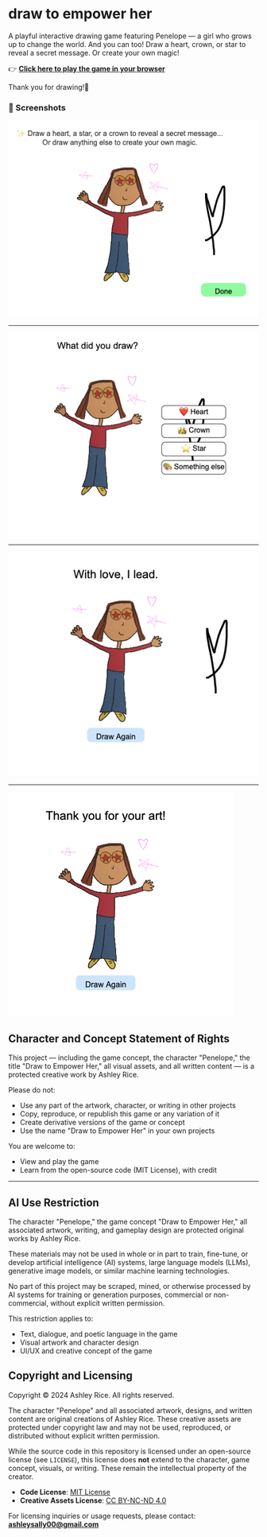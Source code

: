 # draw to empower her



A playful interactive drawing game featuring Penelope — a girl who grows up to change the world. And you can too!
Draw a heart, crown, or star to reveal a secret message. Or create your own magic!

👉 [**Click here to play the game in your browser**](https://ashleysally00.github.io/draw-to-empower-her)

Thank you for drawing!🎨

### 💖 Screenshots

![Penelope 1](https://raw.githubusercontent.com/ashleysally00/draw-to-empower-her/main/pen1.png)



----------
![Penelope 4.5](https://raw.githubusercontent.com/ashleysally00/draw-to-empower-her/main/pen4.5.png)


----------------

![Penelope 3](https://raw.githubusercontent.com/ashleysally00/draw-to-empower-her/main/pen3.png)

--------------------

![Penelope 4](https://raw.githubusercontent.com/ashleysally00/draw-to-empower-her/main/pen4.png)

## Character and Concept Statement of Rights

This project — including the game concept, the character "Penelope," the title "Draw to Empower Her," all visual assets, and all written content — is a protected creative work by Ashley Rice.

Please do not:
- Use any part of the artwork, character, or writing in other projects
- Copy, reproduce, or republish this game or any variation of it
- Create derivative versions of the game or concept
- Use the name "Draw to Empower Her" in your own projects

You are welcome to:
- View and play the game
- Learn from the open-source code (MIT License), with credit

---
## AI Use Restriction

The character "Penelope," the game concept "Draw to Empower Her," all associated artwork, writing, and gameplay design are protected original works by Ashley Rice.

These materials may not be used in whole or in part to train, fine-tune, or develop artificial intelligence (AI) systems, large language models (LLMs), generative image models, or similar machine learning technologies.

No part of this project may be scraped, mined, or otherwise processed by AI systems for training or generation purposes, commercial or non-commercial, without explicit written permission.

This restriction applies to:
- Text, dialogue, and poetic language in the game
- Visual artwork and character design
- UI/UX and creative concept of the game


## Copyright and Licensing

Copyright © 2024 Ashley Rice. All rights reserved.

The character "Penelope" and all associated artwork, designs, and written content are original creations of Ashley Rice. These creative assets are protected under copyright law and may not be used, reproduced, or distributed without explicit written permission.

While the source code in this repository is licensed under an open-source license (see `LICENSE`), this license does **not** extend to the character, game concept, visuals, or writing. These remain the intellectual property of the creator.

- **Code License**: [MIT License](./LICENSE)  
- **Creative Assets License**: [CC BY-NC-ND 4.0](https://creativecommons.org/licenses/by-nc-nd/4.0/)


For licensing inquiries or usage requests, please contact:  
**ashleysally00@gmail.com**


